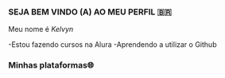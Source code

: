 ### SEJA BEM VINDO (A) AO MEU PERFIL 🇧🇷

Meu nome é *Kelvyn*

-Estou fazendo cursos na Alura
-Aprendendo a utilizar o Github
### Minhas plataformas🌐
